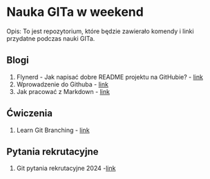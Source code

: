 # Nauka GITa w weekend

Opis: To jest repozytorium, które będzie zawierało komendy i linki przydatne podczas nauki GITa.

## Blogi
1. Flynerd - Jak napisać dobre README projektu na GitHubie? - [link](https://www.flynerd.pl/2018/06/jak-napisac-dobre-readme-projektu-na-githubie.html)
2. Wprowadzenie do Githuba - [link](https://github.com/skills/introduction-to-github)
3. Jak pracować z Markdown - [link](https://github.com/skills/communicate-using-markdown)

## Ćwiczenia
1. Learn Git Branching - [link](https://learngitbranching.js.org/)

## Pytania rekrutacyjne
1. Git pytania rekrutacyjne 2024 -[link](https://mockit.pl/blog/pytania-rekrutacyjne-git)